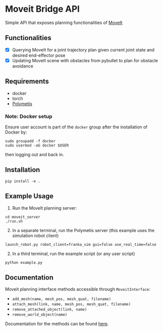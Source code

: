 # Moveit Bridge API

Simple API that exposes planning functionalities of [MoveIt](https://moveit.ros.org/)

## Functionalities
- [x] Querying MoveIt for a joint trajectory plan given current joint state and desired end-effector pose
- [x] Updating MoveIt scene with obstacles from pybullet to plan for obstacle avoidance

## Requirements

- docker
- torch
- [Polymetis](https://polymetis-docs.github.io/)

### Note: Docker setup
Ensure user account is part of the `docker` group after the installation of Docker by:
```
sudo groupadd -f docker
sudo usermod -aG docker $USER
```
then logging out and back in.

## Installation
```
pip install -e .
```

## Example Usage
1. Run the MoveIt planning server:
```
cd moveit_server
./run.sh
```

2. In a separate terminal, run the Polymetis server (this example uses the simulation robot client)
```
launch_robot.py robot_client=franka_sim gui=false use_real_time=false
```

2. In a third terminal, run the example script (or any user script)
```
python example.py
```

## Documentation
Moveit planning interface methods accessible through `MoveitInterface`:
- `add_mesh(name, mesh_pos, mesh_quat, filename)`
- `attach_mesh(link, name, mesh_pos, mesh_quat, filename)`
- `remove_attached_object(link, name)`
- `remove_world_object(name)`

Documentation for the methods can be found [here](https://github.com/ros-planning/moveit/blob/master/moveit_commander/src/moveit_commander/planning_scene_interface.py).